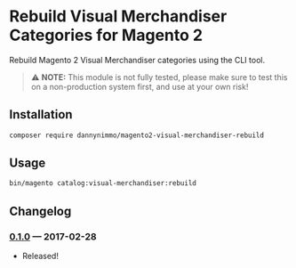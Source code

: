 # Rebuild Visual Merchandiser Categories for Magento 2

Rebuild Magento 2 Visual Merchandiser categories using the CLI tool.

> :warning: **NOTE:** This module is not fully tested, please make sure to test this on a non-production system first, and use at your own risk!

## Installation

```bash
composer require dannynimmo/magento2-visual-merchandiser-rebuild
```

## Usage

```bash
bin/magento catalog:visual-merchandiser:rebuild
```

## Changelog

### [0.1.0](https://github.com/dannynimmo/magento2-visual-merchandiser-rebuild/releases/tag/0.1.0) — 2017-02-28
* Released!

